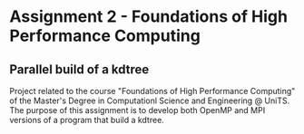 # Assignment 2 - Foundations of High Performance Computing
## Parallel build of a kdtree
Project related to the course "Foundations of High Performance Computing" of the Master's Degree in Computationl Science and Engineering @ UniTS. The purpose of this assignment is to develop both OpenMP and MPI versions of a program that build a kdtree.

